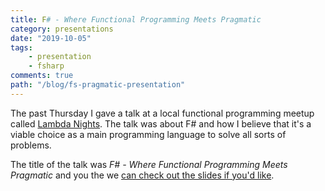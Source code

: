 ```yaml
---
title: F# - Where Functional Programming Meets Pragmatic
category: presentations
date: "2019-10-05"
tags: 
    - presentation
    - fsharp
comments: true
path: "/blog/fs-pragmatic-presentation"
---
```


The past Thursday I gave a talk at a local functional programming meetup called [Lambda Nights](https://www.meetup.com/Lambda-Nights/). The talk was about F# and how I believe that it's a viable choice as a main programming language to solve all sorts of problems.

The title of the talk was *F# - Where Functional Programming Meets Pragmatic* and you the we [can check out the slides if you'd like](/fs-pragmatic-presentation).